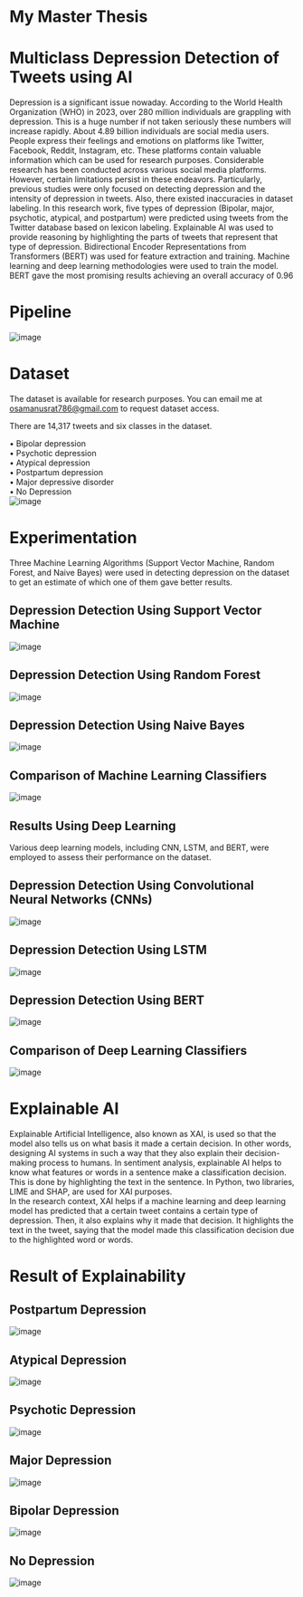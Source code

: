 # My Master Thesis

# Multiclass Depression Detection of Tweets using AI
Depression is a significant issue nowaday. According to the World Health Organization (WHO) in 2023, over 280 million individuals are grappling with depression. This is a huge number if not taken seriously these numbers will increase rapidly. About 4.89 billion individuals are social media users. People express their feelings and emotions on platforms like Twitter, Facebook, Reddit, Instagram, etc. These platforms contain valuable information which can be used for research purposes. Considerable research has been conducted across various social media platforms. However, certain limitations persist in these endeavors. Particularly, previous studies were only focused on detecting depression and the intensity of depression in tweets. Also, there existed inaccuracies in dataset labeling. In this research work, five types of depression (Bipolar, major, psychotic, atypical, and postpartum) were predicted using tweets from the Twitter database based on lexicon labeling. Explainable AI was used to provide reasoning by highlighting the parts of tweets that represent that type of depression. Bidirectional Encoder Representations from Transformers (BERT) was used for feature extraction and training. Machine learning and deep learning methodologies were used to train the model. BERT gave the most promising results achieving an overall accuracy of 0.96

# Pipeline

![image](https://github.com/mnusrat786/Multiclass-Depression-Detection-of-Tweets-using-AI/assets/45511078/073535a3-905b-4997-a6a9-da3ee88f1f17)


# Dataset
The dataset is available for research purposes. You can email me at osamanusrat786@gmail.com to request dataset access.

There are 14,317 tweets and six classes in the dataset. <br>

• Bipolar depression  <br>
• Psychotic depression  <br>
• Atypical depression <br>
• Postpartum depression <br>
• Major depressive disorder <br>
• No Depression <br>
![image](https://github.com/mnusrat786/Multiclass-Depression-Detection-of-Tweets-using-AI/assets/45511078/0c02cab1-d7cc-4dce-a43f-8ff676187aae)

# Experimentation
Three Machine Learning Algorithms (Support Vector Machine, Random Forest, and Naive Bayes) were used in detecting depression on the dataset to get an estimate of which one of them gave better results.
## Depression Detection Using Support Vector Machine
![image](https://github.com/mnusrat786/Multiclass-Depression-Detection-of-Tweets-using-AI/assets/45511078/f260b51e-84ef-4774-bce4-6cccf61ea15b)
## Depression Detection Using Random Forest
![image](https://github.com/mnusrat786/Multiclass-Depression-Detection-of-Tweets-using-AI/assets/45511078/1e907016-a2e2-4c5e-b953-aed321b8a75d)
## Depression Detection Using Naive Bayes
![image](https://github.com/mnusrat786/Multiclass-Depression-Detection-of-Tweets-using-AI/assets/45511078/02b6e85b-90bc-4052-ac1b-02c9b15bf82f)
## Comparison of Machine Learning Classifiers
![image](https://github.com/mnusrat786/Multiclass-Depression-Detection-of-Tweets-using-AI/assets/45511078/d0ddac07-7fbd-452a-bb1b-d15d91548bf3)

## Results Using Deep Learning
Various deep learning models, including CNN, LSTM, and BERT, were employed to assess their performance on the
dataset.

## Depression Detection Using Convolutional Neural Networks (CNNs)
![image](https://github.com/mnusrat786/Multiclass-Depression-Detection-of-Tweets-using-AI/assets/45511078/2a7be19a-9ad6-40c1-ad73-d01edf79a672)

## Depression Detection Using LSTM
![image](https://github.com/mnusrat786/Multiclass-Depression-Detection-of-Tweets-using-AI/assets/45511078/501ddac0-16ac-442d-a2bd-57770efc206d)

## Depression Detection Using BERT
![image](https://github.com/mnusrat786/Multiclass-Depression-Detection-of-Tweets-using-AI/assets/45511078/8373af7e-bf78-4135-88df-d56fd12ee74f)

## Comparison of Deep Learning Classifiers
![image](https://github.com/mnusrat786/Multiclass-Depression-Detection-of-Tweets-using-AI/assets/45511078/1b493f7e-9a7c-4121-b414-e13cb8175779)

# Explainable AI
Explainable Artificial Intelligence, also known as XAI, is used so that the model also tells us on what basis it made
a certain decision. In other words, designing AI systems in such a way that they also explain their decision-making
process to humans. In sentiment analysis, explainable AI helps to know what features or words in a sentence make a
classification decision. This is done by highlighting the text in the sentence. In Python, two libraries, LIME and SHAP,
are used for XAI purposes. <br>
In the research context, XAI helps if a machine learning and deep learning model has predicted that a certain tweet
contains a certain type of depression. Then, it also explains why it made that decision. It highlights the text in the tweet,
saying that the model made this classification decision due to the highlighted word or words. <br>
# Result of Explainability
## Postpartum Depression
![image](https://github.com/mnusrat786/Multiclass-Depression-Detection-of-Tweets-using-AI/assets/45511078/72df4f3a-5050-4133-84ad-b0fbc6916ea0)

## Atypical Depression 
![image](https://github.com/mnusrat786/Multiclass-Depression-Detection-of-Tweets-using-AI/assets/45511078/6b8b872e-449f-4a75-a873-14486b72e85e)

## Psychotic Depression
![image](https://github.com/mnusrat786/Multiclass-Depression-Detection-of-Tweets-using-AI/assets/45511078/c0978aac-821e-465c-9155-37ca3dab71ba)

## Major Depression
![image](https://github.com/mnusrat786/Multiclass-Depression-Detection-of-Tweets-using-AI/assets/45511078/87e9a9b2-10a4-4692-b83c-3824057834d2)

## Bipolar Depression
![image](https://github.com/mnusrat786/Multiclass-Depression-Detection-of-Tweets-using-AI/assets/45511078/aa0d024d-c88d-441b-9f7f-af996bdfc2c9)

## No Depression
![image](https://github.com/mnusrat786/Multiclass-Depression-Detection-of-Tweets-using-AI/assets/45511078/d826b6fb-4e94-4018-b071-ca829490dbc5)




